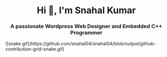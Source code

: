 <h1 align="center">Hi 👋, I'm Snahal Kumar</h1>
<h3 align="center">A passionate Wordpress Web Designer and Embedded C++ Programmer</h3>
![snake gif](https://github.com/snahal04/snahal04/blob/output/github-contribution-grid-snake.gif)
